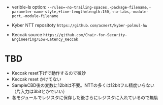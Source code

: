 
- verible-ls option: `--rules=-no-trailing-spaces,-package-filename,-parameter-name-style,+line-length=length:150,-no-tabs,-module-port,-module-filename`

- Kyber NTT repositoty `https://github.com/acmert/kyber-polmul-hw`

- Keccak source `https://github.com/Chair-for-Security-Engineering/Low-Latency_Keccak`

# TBD
- Keccak reset下げで動作するので微妙
- Keccak reset かけてない
- SampleCBD後の変数に12bitは不要。NTTの多くは12bitフル精度いらない（片入力は3bitとかでいい）
- 各モジュールでレジスタに保存した後さらにレジスタに入れているので無駄